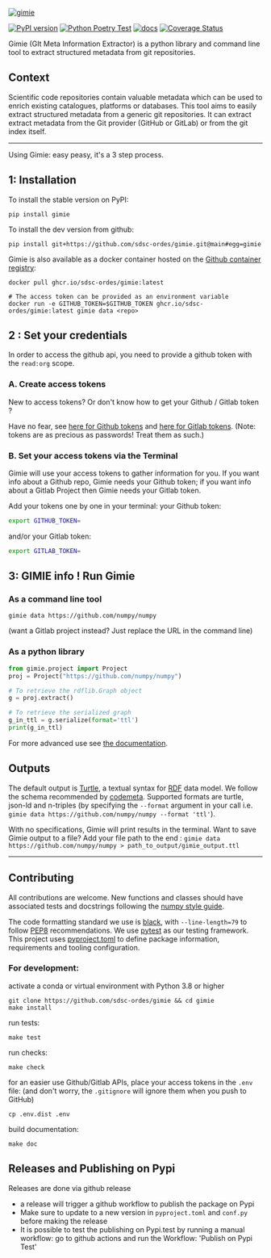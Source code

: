 [![gimie](docs/logo.svg)](https://github.com/sdsc-ordes/gimie)

[![PyPI version](https://badge.fury.io/py/gimie.svg)](https://badge.fury.io/py/gimie) [![Python Poetry Test](https://github.com/sdsc-ordes/gimie/actions/workflows/poetry-pytest.yml/badge.svg)](https://github.com/sdsc-ordes/gimie/actions/workflows/poetry-pytest.yml) [![docs](https://github.com/sdsc-ordes/gimie/actions/workflows/sphinx-docs.yml/badge.svg)](https://sdsc-ordes.github.io/gimie) [![Coverage Status](https://coveralls.io/repos/github/sdsc-ordes/gimie/badge.svg?branch=main)](https://coveralls.io/github/sdsc-ordes/gimie?branch=main)

Gimie (GIt Meta Information Extractor) is a python library and command line tool to extract structured metadata from git repositories.


## Context
Scientific code repositories contain valuable metadata which can be used to enrich existing catalogues, platforms or databases. This tool aims to easily extract structured metadata from a generic git repositories. It can extract extract metadata from the Git provider (GitHub or GitLab) or from the git index itself.

----------------------------------------------------------------------

Using Gimie: easy peasy, it's a 3 step process.

## 1: Installation

To install the stable version on PyPI:

```shell
pip install gimie
```

To install the dev version from github:

```shell
pip install git+https://github.com/sdsc-ordes/gimie.git@main#egg=gimie
```

Gimie is also available as a docker container hosted on the [Github container registry](https://github.com/sdsc-ordes/gimie/pkgs/container/gimie):

```shell
docker pull ghcr.io/sdsc-ordes/gimie:latest

# The access token can be provided as an environment variable
docker run -e GITHUB_TOKEN=$GITHUB_TOKEN ghcr.io/sdsc-ordes/gimie:latest gimie data <repo>
```

## 2 : Set your credentials

In order to access the github api, you need to provide a github token with the `read:org` scope.

### A. Create access tokens

New to access tokens? Or don't know how to get your Github / Gitlab token ?

Have no fear, see
[here for Github tokens](https://docs.github.com/en/enterprise-server@3.4/authentication/keeping-your-account-and-data-secure/creating-a-personal-access-token) and [here for Gitlab tokens](https://docs.gitlab.com/ee/user/profile/personal_access_tokens.html).
(Note: tokens are as precious as passwords! Treat them as such.)

### B. Set your access tokens via the Terminal

Gimie will use your access tokens to gather information for you. If you want info about a Github repo, Gimie needs your Github token; if you want info about a Gitlab Project then Gimie needs your Gitlab token.

Add your tokens one by one in your terminal:
your Github token:
```bash
export GITHUB_TOKEN=
```
and/or your Gitlab token:
```bash
export GITLAB_TOKEN=
```

## 3: GIMIE info ! Run Gimie

### As a command line tool

```shell
gimie data https://github.com/numpy/numpy
```
(want a Gitlab project instead? Just replace the URL in the command line)

### As a python library

```python
from gimie.project import Project
proj = Project("https://github.com/numpy/numpy")

# To retrieve the rdflib.Graph object
g = proj.extract()

# To retrieve the serialized graph
g_in_ttl = g.serialize(format='ttl')
print(g_in_ttl)
```
For more advanced use see [the documentation](https://sdsc-ordes.github.io/gimie/intro/usage_python.html).
## Outputs

The default output is [Turtle](https://www.w3.org/TR/turtle/), a textual syntax for [RDF](https://en.wikipedia.org/wiki/Resource_Description_Framework) data model. We follow the schema recommended by [codemeta](https://codemeta.github.io/).
Supported formats are turtle, json-ld and n-triples (by specifying the `--format` argument in your call i.e. `gimie data https://github.com/numpy/numpy --format 'ttl'`).

With no specifications, Gimie will print results in the terminal. Want to save Gimie output to a file? Add your file path to the end : `gimie data https://github.com/numpy/numpy > path_to_output/gimie_output.ttl`

----------------------------------------------------------------------

## Contributing

All contributions are welcome. New functions and classes should have associated tests and docstrings following the [numpy style guide](https://numpydoc.readthedocs.io/en/latest/format.html).

The code formatting standard we use is [black](https://github.com/psf/black), with `--line-length=79` to follow [PEP8](https://peps.python.org/pep-0008/) recommendations. We use [pytest](https://docs.pytest.org/en/7.2.x/) as our testing framework. This project uses [pyproject.toml](https://pip.pypa.io/en/stable/reference/build-system/pyproject-toml/) to define package information, requirements and tooling configuration.

### For development:

activate a conda or virtual environment with Python 3.8 or higher

```shell
git clone https://github.com/sdsc-ordes/gimie && cd gimie
make install
```

run tests:

```shell
make test
```

run checks:

```shell
make check
```
for an easier use Github/Gitlab APIs, place your access tokens in the `.env` file: (and don't worry, the `.gitignore` will ignore them when you push to GitHub)

```
cp .env.dist .env
```

build documentation:

```shell
make doc
```

## Releases and Publishing on Pypi

Releases are done via github release

- a release will trigger a github workflow to publish the package on Pypi
- Make sure to update to a new version in `pyproject.toml` and `conf.py` before making the release
- It is possible to test the publishing on Pypi.test by running a manual workflow: go to github actions and run the Workflow: 'Publish on Pypi Test'
